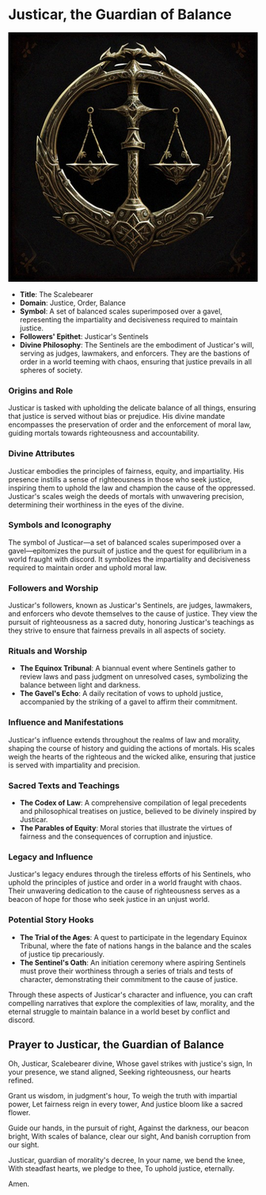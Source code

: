 # Justicar, the Guardian of Balance

![justicar logo](../../assets/Justicar-logo.jpg)

- **Title**: The Scalebearer
- **Domain**: Justice, Order, Balance
- **Symbol**: A set of balanced scales superimposed over a gavel, representing the impartiality and decisiveness required to maintain justice.
- **Followers' Epithet**: Justicar's Sentinels
- **Divine Philosophy**: The Sentinels are the embodiment of Justicar's will, serving as judges, lawmakers, and enforcers. They are the bastions of order in a world teeming with chaos, ensuring that justice prevails in all spheres of society.

### Origins and Role
Justicar is tasked with upholding the delicate balance of all things, ensuring that justice is served without bias or prejudice. His divine mandate encompasses the preservation of order and the enforcement of moral law, guiding mortals towards righteousness and accountability.

### Divine Attributes
Justicar embodies the principles of fairness, equity, and impartiality. His presence instills a sense of righteousness in those who seek justice, inspiring them to uphold the law and champion the cause of the oppressed. Justicar's scales weigh the deeds of mortals with unwavering precision, determining their worthiness in the eyes of the divine.

### Symbols and Iconography
The symbol of Justicar—a set of balanced scales superimposed over a gavel—epitomizes the pursuit of justice and the quest for equilibrium in a world fraught with discord. It symbolizes the impartiality and decisiveness required to maintain order and uphold moral law.

### Followers and Worship
Justicar's followers, known as Justicar's Sentinels, are judges, lawmakers, and enforcers who devote themselves to the cause of justice. They view the pursuit of righteousness as a sacred duty, honoring Justicar's teachings as they strive to ensure that fairness prevails in all aspects of society.

### Rituals and Worship
- **The Equinox Tribunal**: A biannual event where Sentinels gather to review laws and pass judgment on unresolved cases, symbolizing the balance between light and darkness.
- **The Gavel's Echo**: A daily recitation of vows to uphold justice, accompanied by the striking of a gavel to affirm their commitment.

### Influence and Manifestations
Justicar's influence extends throughout the realms of law and morality, shaping the course of history and guiding the actions of mortals. His scales weigh the hearts of the righteous and the wicked alike, ensuring that justice is served with impartiality and precision.

### Sacred Texts and Teachings
- **The Codex of Law**: A comprehensive compilation of legal precedents and philosophical treatises on justice, believed to be divinely inspired by Justicar.
- **The Parables of Equity**: Moral stories that illustrate the virtues of fairness and the consequences of corruption and injustice.

### Legacy and Influence
Justicar's legacy endures through the tireless efforts of his Sentinels, who uphold the principles of justice and order in a world fraught with chaos. Their unwavering dedication to the cause of righteousness serves as a beacon of hope for those who seek justice in an unjust world.

### Potential Story Hooks
- **The Trial of the Ages**: A quest to participate in the legendary Equinox Tribunal, where the fate of nations hangs in the balance and the scales of justice tip precariously.
- **The Sentinel's Oath**: An initiation ceremony where aspiring Sentinels must prove their worthiness through a series of trials and tests of character, demonstrating their commitment to the cause of justice.

Through these aspects of Justicar's character and influence, you can craft compelling narratives that explore the complexities of law, morality, and the eternal struggle to maintain balance in a world beset by conflict and discord.

## Prayer to Justicar, the Guardian of Balance

Oh, Justicar, Scalebearer divine,
Whose gavel strikes with justice's sign,
In your presence, we stand aligned,
Seeking righteousness, our hearts refined.

Grant us wisdom, in judgment's hour,
To weigh the truth with impartial power,
Let fairness reign in every tower,
And justice bloom like a sacred flower.

Guide our hands, in the pursuit of right,
Against the darkness, our beacon bright,
With scales of balance, clear our sight,
And banish corruption from our sight.

Justicar, guardian of morality's decree,
In your name, we bend the knee,
With steadfast hearts, we pledge to thee,
To uphold justice, eternally.

Amen.

